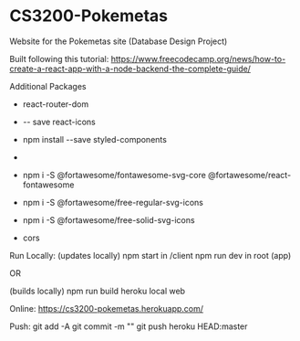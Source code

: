# CS3200-Pokemetas
Website for the Pokemetas site (Database Design Project)

Built following this tutorial:
https://www.freecodecamp.org/news/how-to-create-a-react-app-with-a-node-backend-the-complete-guide/

Additional Packages
- react-router-dom
- -- save react-icons
- npm install --save styled-components
- 
- npm i -S @fortawesome/fontawesome-svg-core @fortawesome/react-fontawesome
- npm i -S @fortawesome/free-regular-svg-icons
- npm i -S @fortawesome/free-solid-svg-icons



- cors

Run Locally:
(updates locally)
npm start in /client
npm run dev in root (app)

OR

(builds locally)
npm run build
heroku local web

Online:
https://cs3200-pokemetas.herokuapp.com/

Push:
git add -A
git commit -m ""
git push heroku HEAD:master